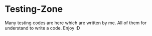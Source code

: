 # Testing-Zone
Many testing codes are here which are written by me. 
All of them for understand to write a code.
Enjoy :D
